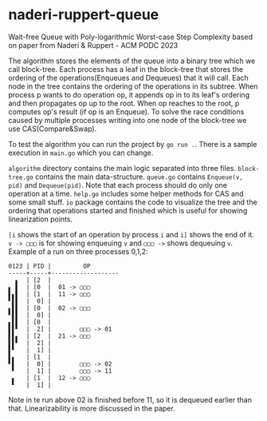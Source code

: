 # naderi-ruppert-queue
Wait-free Queue with Poly-logarithmic Worst-case Step Complexity
based on paper from Naderi & Ruppert - ACM PODC 2023

The algorithm  stores the elements of the queue into a binary tree which we call block-tree. Each process has a leaf in the block-tree that stores the ordering of the operations(Enqueues and Dequeues) that it will call. Each node in the tree contains the ordering of the operations in its subtree. When process p wants to do operation op, it appends op in to its leaf's ordering and then propagates op up to the root. When op reaches to the root, p computes op's result (if op is an Enqueue). To solve the race conditions caused by multiple processes writing into one node of the block-tree we use CAS(Compare&Swap).

To test the algorithm you can run the project by ``go run .``. There is a sample execution in ``main.go`` which you can change.

``algorithm`` directory contains the main logic separated into three files. ``block-tree.go`` contains the main data-structure. ``queue.go`` contains ``Enqueue(v, pid)`` and ``Dequeue(pid)``. Note that each process should do only one operation at a time. ``help.go``  includes some helper methods for CAS and some small stuff. ``io`` package contains the code to visualize the tree and the ordering that operations started and finished which is useful for  showing linearization points.

``[i`` shows the start of an operation by process ``i`` and ``i]`` shows the end of it. ``v -> ▢▢▢`` is for showing enqueuing ``v`` and ``▢▢▢ ->`` shows dequeuing ``v``. Example of a run on three processes 0,1,2:
````
0123 | PID |         OP
-----+-----+-------------------
  ▖  | [2  | 
▖ ▌  | [0  |  01 -> ▢▢▢
▌▖▌  | [1  |  11 -> ▢▢▢
▘▌▌  |  0] |    
▖▌▌  | [0  |  02 -> ▢▢▢
▘▌▌  |  0] |    
▖▌▌  | [0  | 
▌▌▘  |  2] |        ▢▢▢ -> 01
▌▌▖  | [2  |  21 -> ▢▢▢
▌▌▘  |  2] |    
▌▘   |  1] |    
▌▖   | [1  | 
▘▌   |  0] |        ▢▢▢ -> 02
 ▘   |  1] |        ▢▢▢ -> 11
 ▖   | [1  |  12 -> ▢▢▢
 ▘   |  1] |    
````
Note in te run above 02 is finished before 11, so it is dequeued earlier than that. Linearizability is more discussed in the paper.